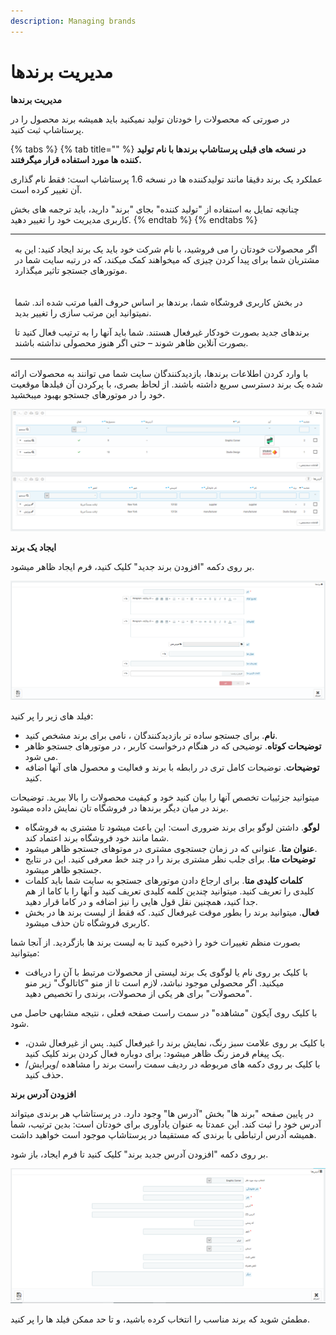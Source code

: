 ```yaml
---
description: Managing brands
---
```


# مدیریت برندها

**مدیریت برندها**

در صورتی که محصولات را خودتان تولید نمیکنید باید همیشه برند محصول را در پرستاشاپ ثبت کنید.

{% tabs %}
{% tab title="" %}
**در نسخه های قبلی پرستاشاپ برندها با نام تولید کننده ها مورد استفاده قرار میگرفتند.**

عملکرد یک برند دقیقا مانند تولیدکننده ها در نسخه 1.6 پرستاشاپ است: فقط نام گذاری آن تغییر کرده است.

چنانچه تمایل به استفاده از "تولید کننده" بجای "برند" دارید، باید ترجمه های بخش کاربری مدیریت خود را تغییر دهید.
{% endtab %}
{% endtabs %}

|                                                                                                                                                                                                                                                                       |
| --------------------------------------------------------------------------------------------------------------------------------------------------------------------------------------------------------------------------------------------------------------------- |
| <p>اگر محصولات خودتان را می فروشید، با نام شرکت خود باید یک برند ایجاد کنید: این به مشتریان شما برای پیدا کردن چیزی که میخواهند کمک میکند، که در رتبه سایت شما در موتورهای جستجو تاثیر میگذارد.</p><p></p>                                                            |
| <p>در بخش کاربری فروشگاه شما، برندها بر اساس حروف الفبا مرتب شده اند. شما نمیتوانید این مرتب سازی را تغییر بدید.</p><p>برندهای جدید بصورت خودکار غیرفعال هستند. شما باید آنها را به ترتیب فعال کنید تا بصورت آنلاین ظاهر شوند – حتی اگر هنوز محصولی نداشته باشند.</p> |

با وارد کردن اطلاعات برندها، بازدیدکنندگان سایت شما می توانند به محصولات ارائه شده یک برند دسترسی سریع داشته باشند. از لحاظ بصری، با پرکردن آن فیلدها موقعیت خود را در موتورهای جستجو بهبود میبخشید.

![](<../../../.gitbook/assets/0 (13).png>)

**ایجاد یک برند**

بر روی دکمه "افزودن برند جدید" کلیک کنید، فرم ایجاد ظاهر میشود.

![](<../../../.gitbook/assets/1 (10).png>)

فیلد های زیر را پر کنید:

* **نام**. برای جستجو ساده تر بازدیدکنندگان ، نامی برای برند مشخص کنید.
* **توضیحات کوتاه**. توضیحی که در هنگام درخواست کاربر ، در موتورهای جستجو ظاهر می شود.
* **توضیحات**. توضیحات کامل تری در رابطه با برند و فعالیت و محصول های آنها اضافه کنید.

میتوانید جزئییات تخصص آنها را بیان کنید خود و کیفیت محصولات را بالا ببرید. توضیحات برند در میان دیگر برندها در فروشگاه تان نمایش داده میشود.

* **لوگو**. داشتن لوگو برای برند ضروری است: این باعث میشود تا مشتری به فروشگاه شما مانند خود فروشگاه برند اعتماد کند.
* **عنوان متا**. عنوانی که در زمان جستجوی مشتری در موتوهای جستجو ظاهر میشود.
* **توضیحات متا**. برای جلب نظر مشتری برند را در چند خط معرفی کنید. این در نتایج جستجو ظاهر میشود.
* **کلمات کلیدی متا**. برای ارجاع دادن موتورهای جستجو به سایت شما باید کلمات کلیدی را تعریف کنید. میتوانید چندین کلمه کلیدی تعریف کنید و آنها را با کاما از هم جدا کنید، همچنین نقل قول هایی را نیز اضافه و در کاما قرار دهید.
* **فعال**. میتوانید برند را بطور موقت غیرفعال کنید. که فقط از لیست برند ها در بخش کاربری فروشگاه تان حذف میشود.

بصورت منظم تغییرات خود را ذخیره کنید تا به لیست برند ها بازگردید. از آنجا شما میتوانید:

* با کلیک بر روی نام یا لوگوی یک برند لیستی از محصولات مرتبط با آن را دریافت میکنید. اگر محصولی موجود نباشد، لازم است تا از منو "کاتالوگ" زیر منو "محصولات" برای هر یکی از محصولات، برندی را تخصیص دهید.

با کلیک روی آیکون "مشاهده" در سمت راست صفحه فعلی ، نتیجه مشابهی حاصل می شود.

* با کلیک بر روی علامت سبز رنگ، نمایش برند را غیرفعال کنید. پس از غیرفعال شدن، یک پیغام قرمز رنگ ظاهر میشود: برای دوباره فعال کردن برند کلیک کنید.
* با کلیک بر روی دکمه های مربوطه در ردیف سمت راست برند را مشاهده /ویرایش/حذف کنید.

**افزودن آدرس برند**

در پایین صفحه "برند ها" بخش "آدرس ها" وجود دارد. در پرستاشاپ هر برندی میتواند آدرس خود را ثبت کند. این عمدتا به عنوان یادآوری برای خودتان است: بدین ترتیب، شما همیشه آدرس ارتباطی با برندی که مستقیما در پرستاشاپ موجود است خواهید داشت.

بر روی دکمه "افزودن آدرس جدید برند" کلیک کنید تا فرم ایجاد، باز شود.

![](<../../../.gitbook/assets/image (14).png>)

مطمئن شوید که برند مناسب را انتخاب کرده باشید، و تا حد ممکن فیلد ها را پر کنید.
